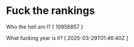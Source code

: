 # Fuck the rankings

Who the hell am I?
{ 10956857 }

What fucking year is it?
[ 2025-03-29T01:46:40Z ]
